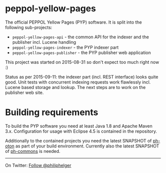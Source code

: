 # peppol-yellow-pages
The official PEPPOL Yellow Pages (PYP) software. It is split into the following sub-projects:
  * `peppol-yellow-pages-api` - the common API for the indexer and the publisher incl. Lucene handling
  * `peppol-yellow-pages-indexer` - the PYP indexer part
  * `peppol-yellow-pages-publisher` - the PYP publisher web application
  
This project was started on 2015-08-31 so don't expect too much right now :)

Status as per 2015-09-11: the indexer part (incl. REST interface) looks quite good. Unit tests with concurrent indexing requests work flawlessly incl. Lucene based storage and lookup. The next steps are to work on the publisher web site.
  
# Building requirements
To build the PYP software you need at least Java 1.8 and Apache Maven 3.x. Configuration for usage with Eclipse 4.5 is contained in the repository.

Additionally to the contained projects you need the latest SNAPSHOT of [ph-oton](https://github.com/phax/ph-oton) as part of your build environment.
Currently also the latest SNAPSHOT of [ph-commons](https://github.com/phax/ph-commons) is needed.

---

On Twitter: <a href="https://twitter.com/philiphelger">Follow @philiphelger</a>
